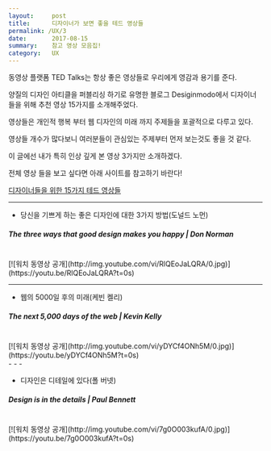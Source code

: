```yaml
---
layout:     post
title:      디자이너가 보면 좋을 테드 영상들
permalink: /UX/3
date:       2017-08-15
summary:    참고 영상 모음집!
category: 	UX
---
```


동영상 플랫폼 TED Talks는 항상 좋은 영상들로 우리에게 영감과 용기를 준다.

양질의 디자인 아티클을 퍼블리싱 하기로 유명한 블로그 Desiginmodo에서 디자이너들을 위해 추천 영상 15가지를 소개해주었다.

영상들은 개인적 행복 부터 웹 디자인의 미래 까지 주제들을 포괄적으로 다루고 있다.

영상들 개수가 많다보니 여러분들이 관심있는 주제부터 먼저 보는것도 좋을 것 같다.

이 글에선 내가 특히 인상 깊게 본 영상 3가지만 소개하겠다.

전체 영상 들을 보고 싶다면 아래 사이트를 참고하기 바란다!

[디자이너들을 위한 15가지 테드 영상들](https://designmodo.com/ted-web-design/)

- - -

* 당신을 기쁘게 하는 좋은 디자인에 대한 3가지 방법(도널드 노먼)
##### The three ways that good design makes you happy | Don Norman

<br>
[![워치 동영상 공개](http://img.youtube.com/vi/RlQEoJaLQRA/0.jpg)](https://youtu.be/RlQEoJaLQRA?t=0s)

<br>

- - -

* 웹의 5000일 후의 미래(케빈 켈리)
##### The next 5,000 days of the web | Kevin Kelly

<br>
[![워치 동영상 공개](http://img.youtube.com/vi/yDYCf4ONh5M/0.jpg)](https://youtu.be/yDYCf4ONh5M?t=0s)

<br>
- - -

* 디자인은 디테일에 있다(폴 버넷)
##### Design is in the details | Paul Bennett

<br>
[![워치 동영상 공개](http://img.youtube.com/vi/7g0O003kufA/0.jpg)](https://youtu.be/7g0O003kufA?t=0s)